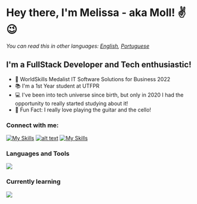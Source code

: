 # Hey there, I'm Melissa - aka Moll! ✌😉

*You can read this in other languages: [English](README.md), [Portuguese](README_PT.md)*

## I'm a FullStack Developer and Tech enthusiastic!
- 🥈 WorldSkills Medalist IT Software Solutions for Business 2022
- 📚 I'm a 1st Year student at UTFPR
- 💻 I've been into tech universe since birth, but only in 2020 I had the opportunity to really started studying about it!
- 🎸 Fun Fact: I really love playing the guitar and the cello!

### Connect with me:
[![My Skills](https://skillicons.dev/icons?i=linkedin)](https://br.linkedin.com/in/melissa-moll-62318b18b)
[![alt text](https://skillicons.dev/icons?i=discord)](https://discord.com/ "moll#6294")
[![My Skills](https://skillicons.dev/icons?i=instagram)](https://www.instagram.com/moll.png)

### Languages and Tools
<p>
  <img src="https://skillicons.dev/icons?i=angular,css,html,js,nodejs,arduino,c,cs,cpp,dotnet,py,mysql,figma,git,visualstudio,vscode"/>
</p>
  
  
### Currently learning
<p>
  <img src="https://skillicons.dev/icons?i=docker,flutter,linux,mongodb,react,tensorflow" />
</p>
